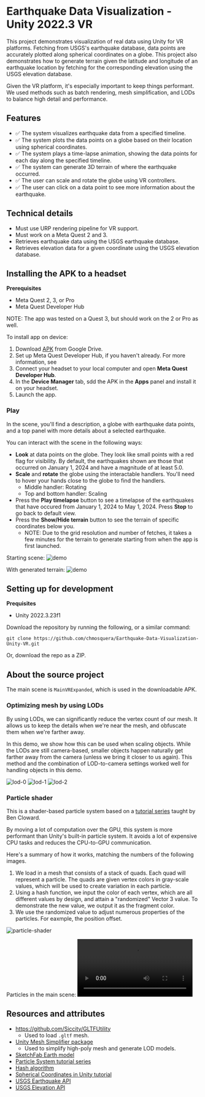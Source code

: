 # Earthquake Data Visualization - Unity 2022.3 VR

This project demonstrates visualization of real data using Unity for VR platforms. Fetching from USGS's earthquake database, data points are accurately plotted along spherical coordinates on a globe. This project also demonstrates how to generate terrain given the latitude and longitude of an earthquake location by fetching for the corresponding elevation using the USGS elevation database.

Given the VR platform, it's especially important to keep things performant. We used methods such as batch rendering, mesh simplification, and LODs to balance high detail and performance. 

## Features
- ✅  The system visualizes earthquake data from a specified timeline. 
- ✅  The system plots the data points on a globe based on their location using spherical coordinates. 
- ✅  The system plays a time-lapse animation, showing the data points for each day along the specified timeline. 
- ✅  The system can generate 3D terrain of where the earthquake occurred.
- ✅  The user can scale and rotate the globe using VR controllers.
-  ✅  The user can click on a data point to see more information about the earthquake.

## Technical details
- Must use URP rendering pipeline for VR support.
- Must work on a Meta Quest 2 and 3. 
- Retrieves earthquake data using the USGS earthquake database. 
- Retrieves elevation data for a given coordinate using the USGS elevation database. 

## Installing the APK to a headset

**Prerequisites**
- Meta Quest 2, 3, or Pro
- Meta Quest Developer Hub

NOTE: The app was tested on a Quest 3, but should work on the 2 or Pro as well.

To install app on device:
1. Download [APK]((https://drive.google.com/file/d/1d5pBfKe6ZOGHPAIoEqQI3PC2KX-Xk-hS/view?usp=sharing)) from Google Drive.
2. Set up Meta Quest Developer Hub, if you haven't already. For more information, see 
2. Connect your headset to your local computer and open **Meta Quest Developer Hub**.
3. In the **Device Manager** tab, sdd the APK in the **Apps** panel and install it on your headset.
4. Launch the app.

### Play

In the scene, you'll find a description, a globe with earthquake data points, and a top panel with more details about a selected earthquake.

You can interact with the scene in the following ways: 
- **Look** at data points on the globe. They look like small points with a red flag for visibility. By default, the earthquakes shown are those that occurred on January 1, 2024 and have a magnitude of at least 5.0. 
- **Scale** and **rotate** the globe using the interactable handlers. You'll need to hover your hands close to the globe to find the handlers. 
    - Middle handler: Rotating
    - Top and bottom handler: Scaling
- Press the **Play timelapse** button to see a timelapse of the earthquakes that have occured from January 1, 2024 to May 1, 2024. Press **Stop** to go back to default view.
-  Press the **Show/Hide terrain** button to see the terrain of specific coordinates below you. 
    - NOTE: Due to the grid resolution and number of fetches, it takes a few minutes for the terrain to generate starting from when the app is first launched.

Starting scene:
![demo](images/demo.png)

With generated terrain:
![demo](images/demo-terrain.png)

## Setting up for development

**Prequisites**
- Unity 2022.3.23f1

Download the repository by running the following, or a similar command: 
```
git clone https://github.com/chmosquera/Earthquake-Data-Visualization-Unity-VR.git
```
 Or, download the repo as a ZIP.

## About the source project

The main scene is `MainVRExpanded`, which is used in the downloadable APK. 

### Optimizing mesh by using LODs

By using LODs, we can significantly reduce the vertex count of our mesh. It allows us to keep the details when we're near the mesh, and obfuscate them when we're farther away. 

In this demo, we show how this can be used when scaling objects. While the LODs are still camera-based, smaller objects happen naturally get farther away from the camera (unless we bring it closer to us again). This method and the combination of LOD-to-camera settings worked well for handling objects in this demo.

![lod-0](images/lod-0.png)
![lod-1](images/lod-1.png)
![lod-2](images/lod-2.png)


### Particle shader

This is a shader-based particle system based on a [tutorial series](https://www.youtube.com/watch?v=OFgj4cTCMM4&list=PL78XDi0TS4lGMPYs24UZQ3Ox_fU_xsgZS&index=3) taught by Ben Cloward. 

By moving a lot of computation over the GPU, this system is more performant than Unity's built-in particle system. It avoids a lot of expensive CPU tasks and reduces the CPU-to-GPU communication.

Here's a summary of how it works, matching the numbers of the following images. 
1. We load in a mesh that consists of a stack of quads. Each quad will represent a particle. The quads are given vertex colors in gray-scale values, which will be used to create variation in each particle.
2. Using a hash function, we input the color of each vertex, which are all different values by design, and attain a "randomized" Vector 3 value. To demonstrate the new value, we output it as the fragment color.
3. We use the randomized value to adjust numerous properties of the particles. For eaxmple, the position offset.

![particle-shader](images/particle-shader.png)

Particles in the main scene: 
![particles](images/demo-particles.mp4)

## Resources and attributes
- https://github.com/Siccity/GLTFUtility
    - Used to load `.gltf` mesh.
- [Unity Mesh Simplifier package](https://github.com/Whinarn/UnityMeshSimplifier/wiki/LOD-Generator-Helper-component)
    - Used to simplify high-poly mesh and generate LOD models.
- [SketchFab Earth model](https://sketchfab.com/3d-models/earth-3874805f5acc48b8a46d57495de53358)
- [Particle System tutorial series](https://www.youtube.com/watch?v=OFgj4cTCMM4&list=PL78XDi0TS4lGMPYs24UZQ3Ox_fU_xsgZS&index=1)
- [Hash algorithm](https://www.bencloward.com/hashcode.txt)
- [Spherical Coordinates in Unity tutorial](https://blog.nobel-joergensen.com/2010/10/22/spherical-coordinates-in-unity/)
- [USGS Earthquake API](https://earthquake.usgs.gov/fdsnws/event/1/)
- [USGS Elevation API](https://epqs.nationalmap.gov/v1/docs)
